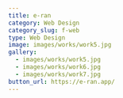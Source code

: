 ```yaml
---
title: e-ran
category: Web Design
category_slug: f-web
type: Web Design
image: images/works/work5.jpg
gallery:
  - images/works/work5.jpg
  - images/works/work6.jpg
  - images/works/work7.jpg
button_url: https://e-ran.app/
---
```

